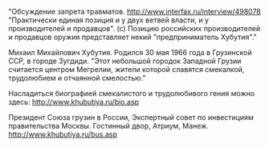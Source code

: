 "Обсуждение запрета травматов. http://www.interfax.ru/interview/498078
"Практически единая позиция и у двух ветвей власти, и у производителей и продавцов". (с)
Позицию российских производителей и продавцов оружия представляет некий "предприниматель Хубутия"."

Михаил Михайлович Хубутия.
Родился 30 мая 1966 года в Грузинской ССР, в городе Зугдиди. "Этот небольшой городок Западной Грузии считается центром Мегрелии, жители которой славятся смекалкой, трудолюбием и отчаянной смелостью."

Насладиться биографией смекалистого и трудолюбивого гения можно здесь:
http://www.khubutiya.ru/bio.asp

Президент Союза грузин в России, Экспертный совет по инвестициям правительства Москвы.
Гостинный двор, Атриум, Манеж.
http://www.khubutiya.ru/bus.asp
